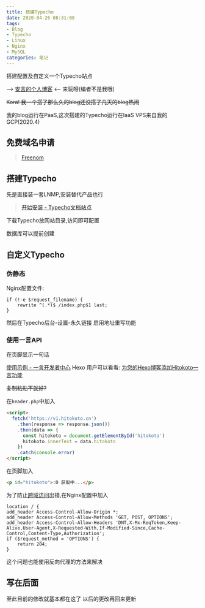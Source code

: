 ```yaml
---
title: 搭建Typecho
date: 2020-04-26 08:31:08
tags:
- Blog
- Typecho
- Linux
- Nginx
- MySQL
categories: 笔记
---
```

搭建配置及自定义一个Typecho站点
<!-- more -->
--> [安言的个人博客](https://anyan.ml) <--
来玩呀(编者不是我哦)

~~Kora! 我一个搭了那么久的blog还没搭了几天的blog热闹~~

我的blog运行在PaaS,这次搭建的Typecho运行在IaaS
VPS来自我的GCP(2020.4)

## 免费域名申请

> [Freenom](https://www.freenom.com)

## 搭建Typecho

先是直接装一套LNMP,安装替代产品也行

> [开始安装 - Typecho文档站点](http://docs.typecho.org/install)

下载Typecho放网站目录,访问即可配置

数据库可以提前创建

## 自定义Typecho

### 伪静态

Nginx配置文件:

```nginx
if (!-e $request_filename) {
    rewrite ^(.*)$ /index.php$1 last;
}
```

然后在Typecho后台-设置-永久链接
启用地址重写功能

### 使用一言API

在页脚显示一句话

[使用示例 - 一言开发者中心](https://developer.hitokoto.cn/sentence/)
Hexo 用户可以看看: [为您的Hexo博客添加Hitokoto一言功能](https://blog.bill.moe/add-hitokoto/)

~~复制粘贴不就好?~~

在`header.php`中加入

```html
<script>
  fetch('https://v1.hitokoto.cn')
    .then(response => response.json())
    .then(data => {
      const hitokoto = document.getElementById('hitokoto')
      hitokoto.innerText = data.hitokoto
    })
    .catch(console.error)
</script>
```

在页脚加入

```html
<p id="hitokoto">:D 获取中...</p>
```

为了防止[跨域访问](https://developer.mozilla.org/zh-CN/docs/Web/HTTP/Access_control_CORS)出错,在Nginx配置中加入

```nginx
location / {
add_header Access-Control-Allow-Origin *;
add_header Access-Control-Allow-Methods 'GET, POST, OPTIONS';
add_header Access-Control-Allow-Headers 'DNT,X-Mx-ReqToken,Keep-Alive,User-Agent,X-Requested-With,If-Modified-Since,Cache-Control,Content-Type,Authorization';
if ($request_method = 'OPTIONS') {
    return 204;
}
```

这个问题也能使用反向代理的方法来解决

## 写在后面

至此目前的修改就基本都在这了
以后的更改再回来更新
